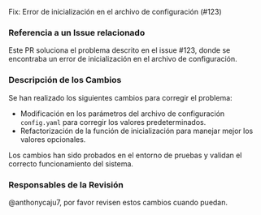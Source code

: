 Fix: Error de inicialización en el archivo de configuración (#123)

### Referencia a un Issue relacionado
Este PR soluciona el problema descrito en el issue #123, donde se encontraba un error de inicialización en el archivo de configuración.

### Descripción de los Cambios
Se han realizado los siguientes cambios para corregir el problema:
- Modificación en los parámetros del archivo de configuración `config.yaml` para corregir los valores predeterminados.
- Refactorización de la función de inicialización para manejar mejor los valores opcionales.
  
Los cambios han sido probados en el entorno de pruebas y validan el correcto funcionamiento del sistema.

### Responsables de la Revisión
@anthonycaju7, por favor revisen estos cambios cuando puedan.
